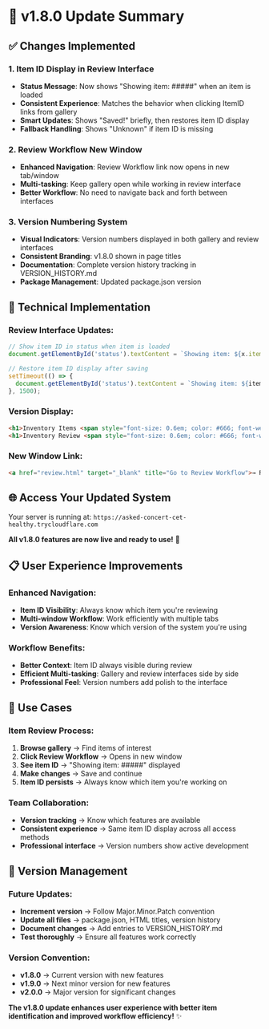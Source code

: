 # 🎯 v1.8.0 Update Summary

## ✅ Changes Implemented

### 1. Item ID Display in Review Interface
- **Status Message**: Now shows "Showing item: #####" when an item is loaded
- **Consistent Experience**: Matches the behavior when clicking ItemID links from gallery
- **Smart Updates**: Shows "Saved!" briefly, then restores item ID display
- **Fallback Handling**: Shows "Unknown" if item ID is missing

### 2. Review Workflow New Window
- **Enhanced Navigation**: Review Workflow link now opens in new tab/window
- **Multi-tasking**: Keep gallery open while working in review interface
- **Better Workflow**: No need to navigate back and forth between interfaces

### 3. Version Numbering System
- **Visual Indicators**: Version numbers displayed in both gallery and review interfaces
- **Consistent Branding**: v1.8.0 shown in page titles
- **Documentation**: Complete version history tracking in VERSION_HISTORY.md
- **Package Management**: Updated package.json version

## 🔧 Technical Implementation

### Review Interface Updates:
```javascript
// Show item ID in status when item is loaded
document.getElementById('status').textContent = `Showing item: ${x.item_id || 'Unknown'}`;

// Restore item ID display after saving
setTimeout(() => {
  document.getElementById('status').textContent = `Showing item: ${item.item_id || 'Unknown'}`;
}, 1500);
```

### Version Display:
```html
<h1>Inventory Items <span style="font-size: 0.6em; color: #666; font-weight: normal;">v1.8.0</span></h1>
<h1>Inventory Review <span style="font-size: 0.6em; color: #666; font-weight: normal;">v1.8.0</span></h1>
```

### New Window Link:
```html
<a href="review.html" target="_blank" title="Go to Review Workflow">→ Review Workflow</a>
```

## 🌐 Access Your Updated System
Your server is running at: `https://asked-concert-cet-healthy.trycloudflare.com`

**All v1.8.0 features are now live and ready to use!** 🚀

## 📋 User Experience Improvements

### Enhanced Navigation:
- **Item ID Visibility**: Always know which item you're reviewing
- **Multi-window Workflow**: Work efficiently with multiple tabs
- **Version Awareness**: Know which version of the system you're using

### Workflow Benefits:
- **Better Context**: Item ID always visible during review
- **Efficient Multi-tasking**: Gallery and review interfaces side by side
- **Professional Feel**: Version numbers add polish to the interface

## 🎯 Use Cases

### Item Review Process:
1. **Browse gallery** → Find items of interest
2. **Click Review Workflow** → Opens in new window
3. **See item ID** → "Showing item: #####" displayed
4. **Make changes** → Save and continue
5. **Item ID persists** → Always know which item you're working on

### Team Collaboration:
- **Version tracking** → Know which features are available
- **Consistent experience** → Same item ID display across all access methods
- **Professional interface** → Version numbers show active development

## 🔄 Version Management

### Future Updates:
- **Increment version** → Follow Major.Minor.Patch convention
- **Update all files** → package.json, HTML titles, version history
- **Document changes** → Add entries to VERSION_HISTORY.md
- **Test thoroughly** → Ensure all features work correctly

### Version Convention:
- **v1.8.0** → Current version with new features
- **v1.9.0** → Next minor version for new features
- **v2.0.0** → Major version for significant changes

**The v1.8.0 update enhances user experience with better item identification and improved workflow efficiency!** ✨ 